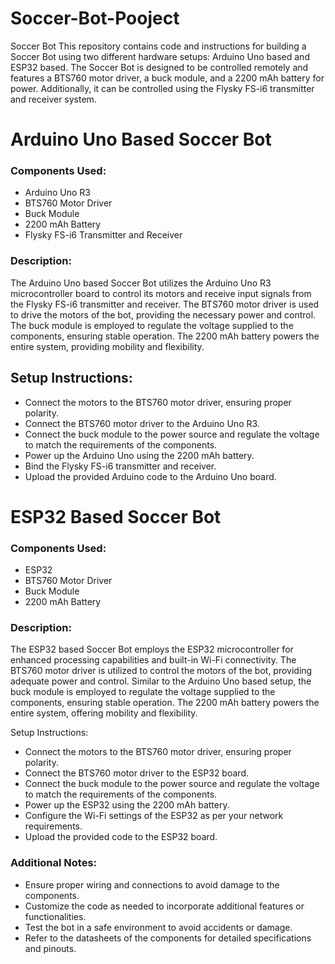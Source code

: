 # Soccer-Bot-Pooject

Soccer Bot
This repository contains code and instructions for building a Soccer Bot using two different hardware setups: Arduino Uno based and ESP32 based. The Soccer Bot is designed to be controlled remotely and features a BTS760 motor driver, a buck module, and a 2200 mAh battery for power. Additionally, it can be controlled using the Flysky FS-i6 transmitter and receiver system.

# Arduino Uno Based Soccer Bot
### Components Used:
* Arduino Uno R3
* BTS760 Motor Driver
* Buck Module
* 2200 mAh Battery
* Flysky FS-i6 Transmitter and Receiver
### Description:
The Arduino Uno based Soccer Bot utilizes the Arduino Uno R3 microcontroller board to control its motors and receive input signals from the Flysky FS-i6 transmitter and receiver. The BTS760 motor driver is used to drive the motors of the bot, providing the necessary power and control. The buck module is employed to regulate the voltage supplied to the components, ensuring stable operation. The 2200 mAh battery powers the entire system, providing mobility and flexibility.

## Setup Instructions:
* Connect the motors to the BTS760 motor driver, ensuring proper polarity.
* Connect the BTS760 motor driver to the Arduino Uno R3.
* Connect the buck module to the power source and regulate the voltage to match the requirements of the components.
* Power up the Arduino Uno using the 2200 mAh battery.
* Bind the Flysky FS-i6 transmitter and receiver.
* Upload the provided Arduino code to the Arduino Uno board.


# ESP32 Based Soccer Bot
### Components Used:
* ESP32
* BTS760 Motor Driver
* Buck Module
* 2200 mAh Battery
  
### Description:
The ESP32 based Soccer Bot employs the ESP32 microcontroller for enhanced processing capabilities and built-in Wi-Fi connectivity. The BTS760 motor driver is utilized to control the motors of the bot, providing adequate power and control. Similar to the Arduino Uno based setup, the buck module is employed to regulate the voltage supplied to the components, ensuring stable operation. The 2200 mAh battery powers the entire system, offering mobility and flexibility.

Setup Instructions:
* Connect the motors to the BTS760 motor driver, ensuring proper polarity.
* Connect the BTS760 motor driver to the ESP32 board.
* Connect the buck module to the power source and regulate the voltage to match the requirements of the components.
* Power up the ESP32 using the 2200 mAh battery.
* Configure the Wi-Fi settings of the ESP32 as per your network requirements.
* Upload the provided code to the ESP32 board.

### Additional Notes:
* Ensure proper wiring and connections to avoid damage to the components.
* Customize the code as needed to incorporate additional features or functionalities.
* Test the bot in a safe environment to avoid accidents or damage.
* Refer to the datasheets of the components for detailed specifications and pinouts.
